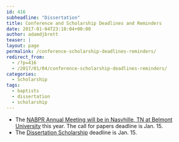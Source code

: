 ```yaml
---
id: 416
subheadline: "Dissertation"
title: Conference and Scholarship Deadlines and Reminders
date: 2017-01-04T23:10:04+00:00
author: adamdjbrett
teaser: |
layout: page
permalink: /conference-scholarship-deadlines-reminders/
redirect_from:
  - /?p=416
  - /2017/01/04/conference-scholarship-deadlines-reminders/
categories:
  - Scholarship
tags:
  - baptists
  - dissertation
  - scholarship
---
```

  * The [NABPR Annual Meeting will be in Nasvhille, TN at Belmont University](/cfp-2017-nabpr-annual-meeting/) this year. The call for papers deadline is Jan. 15.
  * The [Dissertation Scholarship](/dissertation-scholarship/) deadline is Jan. 15.
